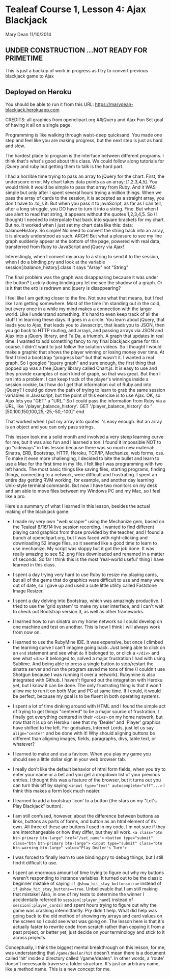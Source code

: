 # Tealeaf Course 1, Lesson 4: Ajax Blackjack
Mary Dean
11/10/2014
## UNDER CONSTRUCTION ...NOT READY FOR PRIMETIME
This is just a backup of work in progress as I try to convert previous blackjack game to Ajax

## Deployed on Heroku
You should be able to run it from this URL:
https://marydean-blackjack.herokuapp.com

CREDITS: all graphics from openclipart.org
##jQuery and Ajax Fun
Set goal of having it all on a single page. 

Programming is like walking through waist-deep quicksand. You made one step and feel like you are making progress, but the next step is just as hard and slow. 

The hardest place to program is the interface between different programs. I think that's what's good about this class. We could follow along tutorials for jQuery and ruby but getting them to talk is the hard part.

I had a horrible time trying to pass an array to jQuery for the chart. First, the underscore error. My chart takes data points as an array: [1,2,3,4,5]. You would think it would be simple to pass that array from Ruby. And it WAS simple but only after I spent several hours trying a million things. When we pass the array of cards to the session, it is accepted as a straight array, you don't have to .to_s it. But when you pass it to javaScript, as far as I can tell, after a long struggle, you DO have to turn it into a string.  Fine. But when I use alert to read that string, it appears without the quotes 1,2,3,4,5. So (I thought) I needed to interpolate that back into square brackets for my chart. But no. It worked when I just set my chart data like this: data: balanceHistory. So simple! No need to convert the string back into an array, it is already understood as such. ARGH! But what a pleasure to see my line graph suddenly appear at the bottom of the page, powered with real data, transferred from Ruby to JavaScript and jQuery via Ajax! 

Interestingly, when I convert my array to a string to send it to the session, when I do a binding.pry and look at the variable session[:balance_history].class it says "Array" not "String"

The final problem was the graph was disappearing because it was under the button? Luckily doing binding pry let me see the shadow of a graph. Or is it that the erb is redrawn and jquery is disappearing? 

I feel like I am getting closer to the fire. Not sure what that means, but I feel like I am getting somewhere. Most of the time I'm standing out in the cold, but every once in a while my mind makes a connection with the larger world. Like I understand something.
It's hard to even keep track of all the stuff I'm learning these days. It goes in a circle. You learn about jQuery, that leads you to Ajax, that leads you to Javascript, that leads you to JSON, then you go back to HTTP routing, and arrays, and passing arrays via JSON and Ajax into a jQuery library, and Ta Da, a triumph. A graph that updates in real time. 
I wanted to add something fancy to my final blackjack game for this course. I didn't want to just follow the solution videos. So I thought I would make a graphic that shows the player winning or losing money over time. At first I tried a bootstrap "progress bar" but that wasn't it. I wanted a real graph. So I googled "jquery graph" and sure enough, the first thing that popped up was a free jQuery library called Chart.js. It is easy to use and they provide examples of each kind of graph, so that was great. But then I ran into a problem. I can keep track of the player's winnings inside a session cookie, but how do I get that information out of Ruby and into jQuery? I could go down the path of trying to learn to grab the same session variables in Javascript, but the point of this exercise is to use Ajax. OK, so Ajax lets you "GET" a "URL." So I could pass the information from Ruby via a URL, like '/player_balance_history'. 
GET '/player_balance_history' do
  "[50,100,150,100,25,-25,-50,-100]"
  end
  
That worked when I put my array into quotes. 's easy enough. But an array is an object and you can only pass strings. 




This lesson took me a solid month and involved a very steep learning curve for me, but it was also fun and I learned a ton. I found it impossible NOT to go "sideways" in this lesson because there was so much new material: Sinatra, ERB, Bootstrap, HTTP, Heroku, TCP/IP, Mechanize, web forms, css. To make it even more challenging, I decided to bite the bullet and learn to use a Mac for the first time in my life. I felt like I was programming with two left hands. The most basic things like saving files, starting programs, finding things, connecting to a network, were difficult and frustrating. I spent an entire day getting RVM working, for example, and another day learning Unix-style terminal commands. But now I have two monitors on my desk and am able to move files between my Windows PC and my Mac, so I feel like a pro. 

Here's a summary of what I learned in this lesson, besides the actual making of the blackjack game:

* I made my very own "web scraper" using the Mechanize gem, based on the Tealeaf 8/16/14 live session recording. I wanted to find different playing card graphics from those provided by the teacher, and I found a bunch at openclipart.org, but I was faced with right-clicking and downloading 52 image files, so it seemed like a good time to learn to use mechanize. My script was sloppy but it got the job done. It was really amazing to see 52 .png files downloaded and renamed in a matter of seconds. So far I think this is the most 'real-world useful' thing I have learned in this class.

* I spent a day trying very hard to use Ruby to resize my playing cards, but all of the gems that do graphics were difficult to use and many were out of date, so I gave up and used a cute little utility called Faststone Image Resizer.
* I spent a day delving into Bootstrap, which was amazingly productive. I tried to use the 'grid system' to make my user interface, and I can't wait to check out Bootstrap version 3, as well as other frameworks.
* I learned how to run sinatra on my home network so I could develop on one machine and test on another. This is how I think I will always work from now on.
* I learned to use the RubyMine IDE. It was expensive, but once I climbed the learning curve I can't imagine going back. Just being able to click on an ```end``` statement and see what ```do``` it belonged to, or click a ```</div>``` and see what ```<div>``` it belonged to, solved a major frustration I had with using Sublime. And being able to press a single button to stop/restart the sinatra server and run the program saved me tons of time (I couldn't use Shotgun because I was running it over a network). Rubymine is also integrated with Github. I haven't figured out the integration with Heroku yet, but I know it can be done. The only frustrating thing is that it won't allow me to run it on both Mac and PC at same time. If I could, it would be perfect, because my goal is to be fluent in both operating systems.
* I spent a lot of time dinking around with HTML and I found the simple act of trying to get things "centered" to be a major source of frustration. I finally got everything centered in their ```<divs>``` on my home network, but now that it is up on Heroku I see that my 'Dealer' and 'Player' graphics have shifted to the left. For godsakes, Internet Lords, just let us say ```align="center"``` and be done with it! Why should aligning buttons be different than aligning images, fields, paragraphs, divs, table text, or whatever?
* I learned to make and use a favicon. When you play my game you should see a little dollar sign in your web browser tab.
* I really don't like the default behavior of html form fields, when you try to enter your name or a bet and you get a dropdown list of your previous entries. I thought this was a feature of the browser, but it turns out you can turn this off by saying ```<input type="text" autocomplete="off"...>```  I think this makes a form look much neater.
* I learned to add a bootstrap 'icon' to a button (the stars on my "Let's Play Blackjack" button). 
* I am still confused, however, about the difference between buttons as links, buttons as parts of forms, and button as an html element of its own. All three of these are buttons I used in my code. I'm not sure if they are interchangeable or how they differ, but they all work. 
```<a class="btn btn-primary btn-large" href="/set_name">```
```<button type="submit" class="btn btn-primary btn-large">```
```<input type="submit" class="btn btn-warning btn-large" value="Play Dealer's Turn">```
* I was forced to finally learn to use binding.pry to debug things, but I still find it difficult to use. 
* I spent an enormous amount of time trying to figure out why my buttons weren't responding to instance variables. It turned out to be the classic beginner mistake of saying ```if @show_hit_stay_buttons=true``` instead of ```if @show_hit_stay_buttons==true```. Unbelievable that I am still making that mistake! Also, in one of my tests to determine the winner I accidentally referred to ```session[:player_hand]``` instead of ```session[:player_cards]``` and spent hours trying to figure out why the game was crashing intermittantly. Pry didn't help. What did help was going back to the old method of showing my arrays and card values on the screen so I could see what was going on. The lesson here is that it's actually faster to rewrite code from scratch rather than copying it from a past project, or better yet, just decide on your terminology and stick to it across projects. 

Conceptually, I think the biggest mental breakthrough on this lesson, for me, was understanding that ```/game/dealer/hit``` doesn't mean there is a document called 'hit' inside a directory called '/game/dealer/'. In other words, a 'route' doesn't necessarily traverse a folder structure. It's just an arbitrary name, like a method name. This is a new concept for me.  